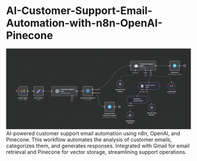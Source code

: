 # AI-Customer-Support-Email-Automation-with-n8n-OpenAI-Pinecone
![Image Alt Text](./image%20(1).png)
AI-powered customer support email automation using n8n, OpenAI, and Pinecone. This workflow automates the analysis of customer emails, categorizes them, and generates responses. Integrated with Gmail for email retrieval and Pinecone for vector storage, streamlining support operations.
